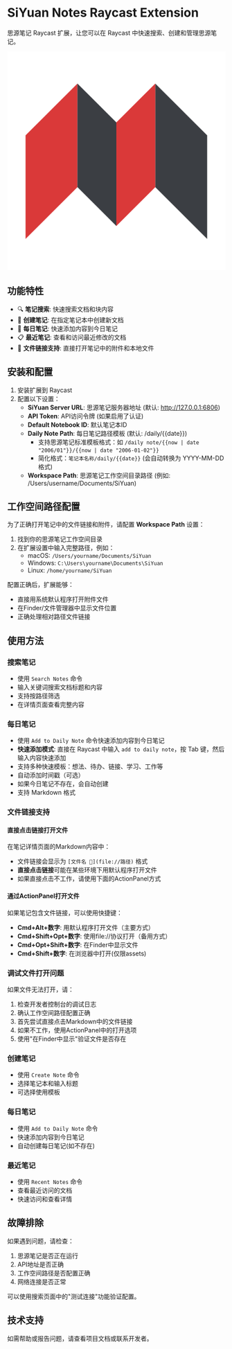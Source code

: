 # SiYuan Notes Raycast Extension

思源笔记 Raycast 扩展，让您可以在 Raycast 中快速搜索、创建和管理思源笔记。

![SiYuan Notes Extension](./icon.png)

## 功能特性

- 🔍 **笔记搜索**: 快速搜索文档和块内容
- 📝 **创建笔记**: 在指定笔记本中创建新文档  
- 📅 **每日笔记**: 快速添加内容到今日笔记
- 📋 **最近笔记**: 查看和访问最近修改的文档
- 📎 **文件链接支持**: 直接打开笔记中的附件和本地文件

## 安装和配置

1. 安装扩展到 Raycast
2. 配置以下设置：
   - **SiYuan Server URL**: 思源笔记服务器地址 (默认: http://127.0.0.1:6806)
   - **API Token**: API访问令牌 (如果启用了认证)
   - **Default Notebook ID**: 默认笔记本ID
   - **Daily Note Path**: 每日笔记路径模板 (默认: /daily/{{date}})
     * 支持思源笔记标准模板格式：如 `/daily note/{{now | date "2006/01"}}/{{now | date "2006-01-02"}}`
     * 简化格式：`笔记本名称/daily/{{date}}` (会自动转换为 YYYY-MM-DD 格式)
   - **Workspace Path**: 思源笔记工作空间目录路径 (例如: /Users/username/Documents/SiYuan)

## 工作空间路径配置

为了正确打开笔记中的文件链接和附件，请配置 **Workspace Path** 设置：

1. 找到你的思源笔记工作空间目录
2. 在扩展设置中输入完整路径，例如：
   - macOS: `/Users/yourname/Documents/SiYuan`
   - Windows: `C:\Users\yourname\Documents\SiYuan`
   - Linux: `/home/yourname/SiYuan`

配置正确后，扩展能够：
- 直接用系统默认程序打开附件文件
- 在Finder/文件管理器中显示文件位置
- 正确处理相对路径文件链接

## 使用方法

### 搜索笔记
- 使用 `Search Notes` 命令
- 输入关键词搜索文档标题和内容
- 支持按路径筛选
- 在详情页面查看完整内容

### 每日笔记
- 使用 `Add to Daily Note` 命令快速添加内容到今日笔记
- **快速添加模式**: 直接在 Raycast 中输入 `add to daily note`，按 Tab 键，然后输入内容快速添加
- 支持多种快速模板：想法、待办、链接、学习、工作等
- 自动添加时间戳（可选）
- 如果今日笔记不存在，会自动创建
- 支持 Markdown 格式

### 文件链接支持

#### 直接点击链接打开文件
在笔记详情页面的Markdown内容中：
- 文件链接会显示为 `[文件名 📎](file://路径)` 格式
- **直接点击链接**可能在某些环境下用默认程序打开文件
- 如果直接点击不工作，请使用下面的ActionPanel方式

#### 通过ActionPanel打开文件
如果笔记包含文件链接，可以使用快捷键：
- **Cmd+Alt+数字**: 用默认程序打开文件（主要方式）
- **Cmd+Shift+Opt+数字**: 使用file://协议打开（备用方式）
- **Cmd+Opt+Shift+数字**: 在Finder中显示文件
- **Cmd+Shift+数字**: 在浏览器中打开(仅限assets)

### 调试文件打开问题
如果文件无法打开，请：
1. 检查开发者控制台的调试日志
2. 确认工作空间路径配置正确
3. 首先尝试直接点击Markdown中的文件链接
4. 如果不工作，使用ActionPanel中的打开选项
5. 使用"在Finder中显示"验证文件是否存在

### 创建笔记
- 使用 `Create Note` 命令
- 选择笔记本和输入标题
- 可选择使用模板

### 每日笔记
- 使用 `Add to Daily Note` 命令
- 快速添加内容到今日笔记
- 自动创建每日笔记(如不存在)

### 最近笔记
- 使用 `Recent Notes` 命令
- 查看最近访问的文档
- 快速访问和查看详情

## 故障排除

如果遇到问题，请检查：

1. 思源笔记是否正在运行
2. API地址是否正确
3. 工作空间路径是否配置正确
4. 网络连接是否正常

可以使用搜索页面中的"测试连接"功能验证配置。

## 技术支持

如需帮助或报告问题，请查看项目文档或联系开发者。